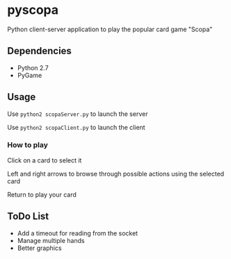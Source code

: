 # pyscopa
Python client-server application to play the popular card game "Scopa"

## Dependencies
* Python 2.7
* PyGame

## Usage
Use
`python2 scopaServer.py`
to launch the server

Use 
`python2 scopaClient.py`
to launch the client

### How to play
Click on a card to select it

Left and right arrows to browse through possible actions using the selected card

Return to play your card

## ToDo List
* Add a timeout for reading from the socket
* Manage multiple hands
* Better graphics
